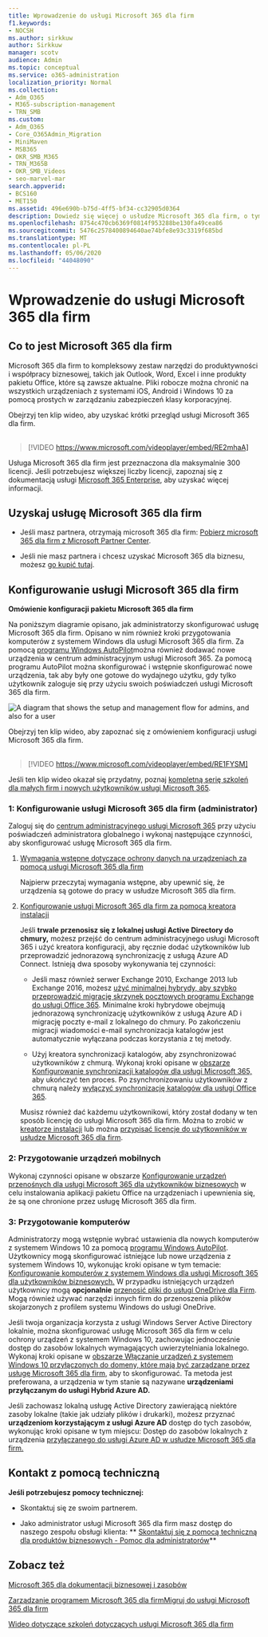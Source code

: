 ```yaml
---
title: Wprowadzenie do usługi Microsoft 365 dla firm
f1.keywords:
- NOCSH
ms.author: sirkkuw
author: Sirkkuw
manager: scotv
audience: Admin
ms.topic: conceptual
ms.service: o365-administration
localization_priority: Normal
ms.collection:
- Adm_O365
- M365-subscription-management
- TRN_SMB
ms.custom:
- Adm_O365
- Core_O365Admin_Migration
- MiniMaven
- MSB365
- OKR_SMB_M365
- TRN_M365B
- OKR_SMB_Videos
- seo-marvel-mar
search.appverid:
- BCS160
- MET150
ms.assetid: 496e690b-b75d-4ff5-bf34-cc32905d0364
description: Dowiedz się więcej o usłudze Microsoft 365 dla firm, o tym, jak ją skonfigurować oraz jak przygotować urządzenia i komputery użytkowników, aby upewnić się, że są one chronione przez usługę Microsoft 365 dla firm.
ms.openlocfilehash: 8754c470cb6369f0814f953288be130fa49cea86
ms.sourcegitcommit: 5476c2578400894640ae74bfe8e93c3319f685bd
ms.translationtype: MT
ms.contentlocale: pl-PL
ms.lasthandoff: 05/06/2020
ms.locfileid: "44048090"
---
```

# <a name="get-started-with-microsoft-365-for-business"></a>Wprowadzenie do usługi Microsoft 365 dla firm

## <a name="what-is-microsoft-365-for-business"></a>Co to jest Microsoft 365 dla firm

Microsoft 365 dla firm to kompleksowy zestaw narzędzi do produktywności i współpracy biznesowej, takich jak Outlook, Word, Excel i inne produkty pakietu Office, które są zawsze aktualne. Pliki robocze można chronić na wszystkich urządzeniach z systemami iOS, Android i Windows 10 za pomocą prostych w zarządzaniu zabezpieczeń klasy korporacyjnej.

Obejrzyj ten klip wideo, aby uzyskać krótki przegląd usługi Microsoft 365 dla firm.<br><br>

> [!VIDEO https://www.microsoft.com/videoplayer/embed/RE2mhaA] 
  
Usługa Microsoft 365 dla firm jest przeznaczona dla maksymalnie 300 licencji. Jeśli potrzebujesz większej liczby licencji, zapoznaj się z dokumentacją usługi [Microsoft 365 Enterprise](https://go.microsoft.com/fwlink/p/?linkid=860986), aby uzyskać więcej informacji. 
  
## <a name="get-microsoft-365-for-business"></a>Uzyskaj usługę Microsoft 365 dla firm

- Jeśli masz partnera, otrzymają microsoft 365 dla firm: [Pobierz microsoft 365 dla firm z Microsoft Partner Center](get-microsoft-365-business.md).
    
- Jeśli nie masz partnera i chcesz uzyskać Microsoft 365 dla biznesu, możesz [go kupić tutaj](https://www.microsoft.com/microsoft-365/business).
    
## <a name="set-up-microsoft-365-for-business"></a>Konfigurowanie usługi Microsoft 365 dla firm

 **Omówienie konfiguracji pakietu Microsoft 365 dla firm**
  
Na poniższym diagramie opisano, jak administratorzy skonfigurować usługę Microsoft 365 dla firm. Opisano w nim również kroki przygotowania komputerów z systemem Windows dla usługi Microsoft 365 dla firm. Za pomocą [programu Windows AutoPilot](add-autopilot-devices-and-profile.md)można również dodawać nowe urządzenia w centrum administracyjnym usługi Microsoft 365. Za pomocą programu AutoPilot można skonfigurować i wstępnie skonfigurować nowe urządzenia, tak aby były one gotowe do wydajnego użytku, gdy tylko użytkownik zaloguje się przy użyciu swoich poświadczeń usługi Microsoft 365 dla firm.
  
![A diagram that shows the setup and management flow for admins, and also for a user](../media/249f81fc-7e79-44c7-8425-3a0b7b651c3b.png)

Obejrzyj ten klip wideo, aby zapoznać się z omówieniem konfiguracji usługi Microsoft 365 dla firm.<br><br>

> [!VIDEO https://www.microsoft.com/videoplayer/embed/RE1FYSM] 

Jeśli ten klip wideo okazał się przydatny, poznaj [kompletną serię szkoleń dla małych firm i nowych użytkowników usługi Microsoft 365](https://support.office.com/article/6ab4bbcd-79cf-4000-a0bd-d42ce4d12816).

  
### <a name="1-set-up-microsoft-365-for-business-admin"></a>1: Konfigurowanie usługi Microsoft 365 dla firm (administrator)

Zaloguj się do [centrum administracyjnego usługi Microsoft 365](https://portal.office.com/adminportal/home) przy użyciu poświadczeń administratora globalnego i wykonaj następujące czynności, aby skonfigurować usługę Microsoft 365 dla firm. 
  
1. [Wymagania wstępne dotyczące ochrony danych na urządzeniach za pomocą usługi Microsoft 365 dla firm](pre-requisites-for-data-protection.md)
    
    Najpierw przeczytaj wymagania wstępne, aby upewnić się, że urządzenia są gotowe do pracy w usłudze Microsoft 365 dla firm.
    
2. [Konfigurowanie usługi Microsoft 365 dla firm za pomocą kreatora instalacji](set-up.md)
    
    Jeśli **trwale przenosisz się z lokalnej usługi Active Directory do chmury,** możesz przejść do centrum administracyjnego usługi Microsoft 365 i użyć kreatora konfiguracji, aby ręcznie dodać użytkowników lub przeprowadzić jednorazową synchronizację z usługą Azure AD Connect. Istnieją dwa sposoby wykonywania tej czynności: 
    
    - Jeśli masz również serwer Exchange 2010, Exchange 2013 lub Exchange 2016, możesz [użyć minimalnej hybrydy, aby szybko przeprowadzić migrację skrzynek pocztowych programu Exchange do usługi Office 365](https://support.office.com/article/fdecceed-0702-4af3-85be-f2a0013937ef). Minimalne kroki hybrydowe obejmują jednorazową synchronizację użytkowników z usługą Azure AD i migrację poczty e-mail z lokalnego do chmury. Po zakończeniu migracji wiadomości e-mail synchronizacja katalogów jest automatycznie wyłączana podczas korzystania z tej metody.
    
    - Użyj kreatora synchronizacji katalogów, aby zsynchronizować użytkowników z chmurą. Wykonaj kroki opisane w [obszarze Konfigurowanie synchronizacji katalogów dla usługi Microsoft 365,](https://support.office.com/article/1b3b5318-6977-42ed-b5c7-96fa74b08846) aby ukończyć ten proces. Po zsynchronizowaniu użytkowników z chmurą należy [wyłączyć synchronizację katalogów dla usługi Office 365](https://support.office.com/article/ee5f861e-bd48-4267-83d1-a4ead4b4a00d).
    
    Musisz również dać każdemu użytkownikowi, który został dodany w ten sposób licencję do usługi Microsoft 365 dla firm. Można to zrobić w [kreatorze instalacji](set-up.md) lub można [przypisać licencje do użytkowników w usłudze Microsoft 365 dla firm](https://docs.microsoft.com/microsoft-365/admin/add-users/add-users).
    
### <a name="2-prepare-mobile-devices"></a>2: Przygotowanie urządzeń mobilnych

Wykonaj czynności opisane w obszarze [Konfigurowanie urządzeń przenośnych dla usługi Microsoft 365 dla użytkowników biznesowych](set-up-mobile-devices.md) w celu instalowania aplikacji pakietu Office na urządzeniach i upewnienia się, że są one chronione przez usługę Microsoft 365 dla firm. 
  
### <a name="3-prepare-pcs"></a>3: Przygotowanie komputerów

Administratorzy mogą wstępnie wybrać ustawienia dla nowych komputerów z systemem Windows 10 za pomocą [programu Windows AutoPilot](add-autopilot-devices-and-profile.md). Użytkownicy mogą skonfigurować istniejące lub nowe urządzenia z systemem Windows 10, wykonując kroki opisane w tym temacie: [Konfigurowanie komputerów z systemem Windows dla usługi Microsoft 365 dla użytkowników biznesowych.](set-up-windows-devices.md) W przypadku istniejących urządzeń użytkownicy mogą **opcjonalnie** [przenosić pliki do usługi OneDrive dla Firm](move-files-to-onedrive.md). Mogą również używać narzędzi innych firm do przenoszenia plików skojarzonych z profilem systemu Windows do usługi OneDrive.
  
Jeśli twoja organizacja korzysta z usługi Windows Server Active Directory lokalnie, można skonfigurować usługę Microsoft 365 dla firm w celu ochrony urządzeń z systemem Windows 10, zachowując jednocześnie dostęp do zasobów lokalnych wymagających uwierzytelniania lokalnego. Wykonaj kroki opisane w [obszarze Włączanie urządzeń z systemem Windows 10 przyłączonych do domeny, które mają być zarządzane przez usługę Microsoft 365 dla firm,](manage-windows-devices.md) aby to skonfigurować. Ta metoda jest preferowana, a urządzenia w tym stanie są nazywane **urządzeniami przyłączanym do usługi Hybrid Azure AD.** 
  
Jeśli zachowasz lokalną usługę Active Directory zawierającą niektóre zasoby lokalne (takie jak udziały plików i drukarki), możesz przyznać **urządzeniom korzystającym z usługi Azure AD** dostęp do tych zasobów, wykonując kroki opisane w tym miejscu: Dostęp do zasobów lokalnych z urządzenia [przyłączanego do usługi Azure AD w usłudze Microsoft 365 dla firm.](access-resources.md)
  
  
## <a name="contact-support"></a>Kontakt z pomocą techniczną

 **Jeśli potrzebujesz pomocy technicznej:**
  
- Skontaktuj się ze swoim partnerem.
    
- Jako administrator usługi Microsoft 365 dla firm masz dostęp do naszego zespołu obsługi klienta: ** [Skontaktuj się z pomocą techniczną dla produktów biznesowych - Pomoc dla administratorów](https://support.office.com/article/32a17ca7-6fa0-4870-8a8d-e25ba4ccfd4b)**
    
## <a name="see-also"></a>Zobacz też

[Microsoft 365 dla dokumentacji biznesowej i zasobów](https://go.microsoft.com/fwlink/p/?linkid=853701)
  
[Zarządzanie programem Microsoft 365 dla firm](manage.md)[Migruj do usługi Microsoft 365 dla firm](migrate-to-microsoft-365-business.md)

[Wideo dotyczące szkoleń dotyczących usługi Microsoft 365 dla firm](https://support.office.com/article/6ab4bbcd-79cf-4000-a0bd-d42ce4d12816) 
